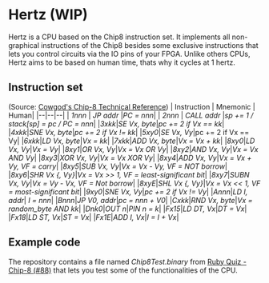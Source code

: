 ﻿# Hertz (WIP)
Hertz is a CPU based on the Chip8 instruction set. It implements all non-graphical instructions of the Chip8 besides some exclusive instructions that lets you control circuits via the IO pins of your FPGA. Unlike others CPUs,  Hertz aims to be based on human time, thats why it cycles at 1 hertz.

## Instruction set
(Source: [Cowgod's Chip-8 Technical Reference](http://devernay.free.fr/hacks/chip8/C8TECH10.HTM))
| Instruction | Mnemonic | Human|
|--|--|--|
| _1nnn_ | _JP addr_ |_PC = nnn_|
| _2nnn_ | _CALL addr_ |_sp += 1 / stack[sp] = pc / PC = nnn_|
|_3xkk_|_SE Vx, byte_|_pc += 2 if Vx == kk_|
|_4xkk_|_SNE Vx, byte_|_pc += 2 if Vx != kk_|
|_5xy0_|_SE Vx, Vy_|pc += 2 if Vx == Vy|
|_6xkk_|_LD Vx, byte_|_Vx = kk_|
|_7xkk_|_ADD Vx, byte_|_Vx = Vx + kk_|
|_8xy0_|_LD Vx, Vy_|_Vx = Vy_|
|_8xy1_|_OR Vx, Vy_|_Vx = Vx OR Vy_|
|_8xy2_|_AND Vx, Vy_|_Vx = Vx AND Vy_|
|_8xy3_|_XOR Vx, Vy_|_Vx = Vx XOR Vy_|
|_8xy4_|_ADD Vx, Vy_|_Vx = Vx + Vy, VF = carry_|
|_8xy5_|_SUB Vx, Vy_|_Vx = Vx - Vy, VF = NOT borrow_|
|_8xy6_|_SHR Vx {, Vy}_|_Vx = Vx >> 1, VF = least-significant bit_|
|_8xy7_|_SUBN Vx, Vy_|_Vx = Vy - Vx, VF = Not borrow_|
|_8xyE_|_SHL Vx {, Vy}_|_Vx = Vx << 1, VF = most-significant bit_|
|_9xy0_|_SNE Vx, Vy_|_pc += 2 if Vx != Vy_|
|_Annn_|_LD I, addr_| _I = nnn_|
|_Bnnn_|_JP V0, addr_|_pc = nnn + V0_|
|_Cxkk_|_RND Vx, byte_|_Vx = random_byte AND kk_|
|_Dnk0_|_OUT n_|_PIN n = k_|
|_Fx15_|_LD DT, Vx_|_DT = Vx_|
|_Fx18_|_LD ST, Vx_|_ST = Vx_|
|_Fx1E_|_ADD I, Vx_|_I = I + Vx_|

## Example code
The repository contains a file named _Chip8Test.binary_ from [Ruby Quiz - Chip-8 (#88)](http://rubyquiz.com/quiz88.html) that lets you test some of the functionalities of the CPU.
